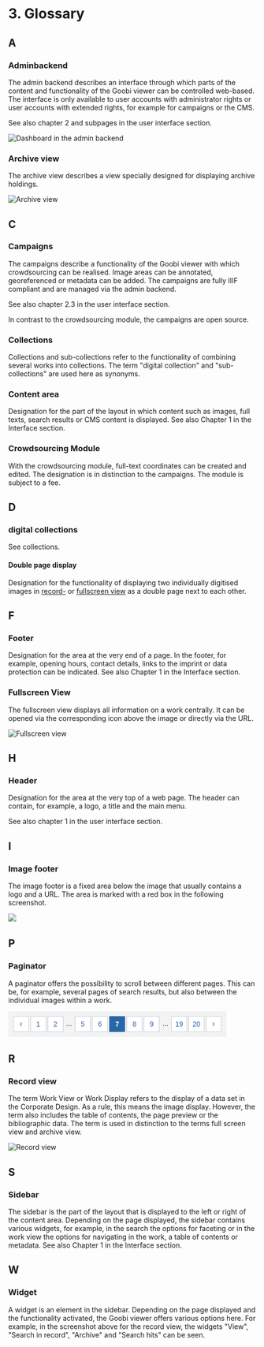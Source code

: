 # 3. Glossary

## A

### Adminbackend

The admin backend describes an interface through which parts of the content and functionality of the Goobi viewer can be controlled web-based. The interface is only available to user accounts with administrator rights or user accounts with extended rights, for example for campaigns or the CMS.&#x20;

See also chapter 2 and subpages in the user interface section.

![Dashboard in the admin backend](../.gitbook/assets/ui\_2.1.png)

### Archive view

The archive view describes a view specially designed for displaying archive holdings.

![Archive view](../.gitbook/assets/misc\_3\_a\_1.png)

## C

### Campaigns

The campaigns describe a functionality of the Goobi viewer with which crowdsourcing can be realised. Image areas can be annotated, georeferenced or metadata can be added. The campaigns are fully IIIF compliant and are managed via the admin backend.

See also chapter 2.3 in the user interface section.

In contrast to the crowdsourcing module, the campaigns are open source.

### Collections

Collections and sub-collections refer to the functionality of combining several works into collections. The term "digital collection" and "sub-collections" are used here as synonyms.

### Content area

Designation for the part of the layout in which content such as images, full texts, search results or CMS content is displayed. See also Chapter 1 in the Interface section.

### Crowdsourcing Module

With the crowdsourcing module, full-text coordinates can be created and edited. The designation is in distinction to the campaigns. The module is subject to a fee.

## D

### digital collections

See collections.

#### Double page display

Designation for the functionality of displaying two individually digitised images in [record-](3.md#record-view) or [fullscreen view](3.md#fullscreen-view) as a double page next to each other.

## F

### Footer

Designation for the area at the very end of a page. In the footer, for example, opening hours, contact details, links to the imprint or data protection can be indicated. See also Chapter 1 in the Interface section.

### Fullscreen View

The fullscreen view displays all information on a work centrally. It can be opened via the corresponding icon above the image or directly via the URL.

![Fullscreen view](../.gitbook/assets/misc\_3\_f\_1.png)

## H

### Header

Designation for the area at the very top of a web page. The header can contain, for example, a logo, a title and the main menu.

See also chapter 1 in the user interface section.

## I

### Image footer

The image footer is a fixed area below the image that usually contains a logo and a URL. The area is marked with a red box in the following screenshot.

![](../.gitbook/assets/imagefooter\_en.png)

## P

### Paginator

A paginator offers the possibility to scroll between different pages. This can be, for example, several pages of search results, but also between the individual images within a work.

![Paginator](../.gitbook/assets/paginator.png)

## R

### Record view

The term Work View or Work Display refers to the display of a data set in the Corporate Design. As a rule, this means the image display. However, the term also includes the table of contents, the page preview or the bibliographic data. The term is used in distinction to the terms full screen view and archive view.

![Record view](../.gitbook/assets/misc\_3\_r\_1.png)

## S

### Sidebar

The sidebar is the part of the layout that is displayed to the left or right of the content area. Depending on the page displayed, the sidebar contains various widgets, for example, in the search the options for faceting or in the work view the options for navigating in the work, a table of contents or metadata. See also Chapter 1 in the Interface section.

## W

### Widget

A widget is an element in the sidebar. Depending on the page displayed and the functionality activated, the Goobi viewer offers various options here. For example, in the screenshot above for the record view, the widgets "View", "Search in record", "Archive" and "Search hits" can be seen.
